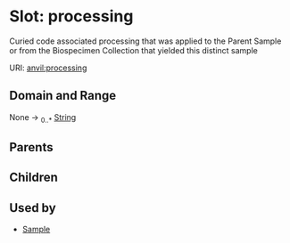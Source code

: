 
# Slot: processing

Curied code associated processing that was applied to the Parent Sample or from the Biospecimen Collection that yielded this distinct sample

URI: [anvil:processing](https://anvilproject.org/acr-harmonized-data-model/processing)


## Domain and Range

None &#8594;  <sub>0..\*</sub> [String](types/String.md)

## Parents


## Children


## Used by

 * [Sample](Sample.md)
